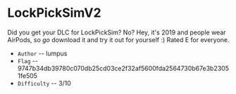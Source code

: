 # LockPickSimV2

Did you get your DLC for LockPickSim? No? Hey, it's 2019 and people wear AirPods, so _go_ download it and try it out for yourself :) Rated E for everyone.

* `Author` -- lumpus
* `Flag` -- 9747b34db39780c070db25cd03ce2f32af5600fda2564730b67e3b23051fe505
* `Difficulty` -- 3/10

